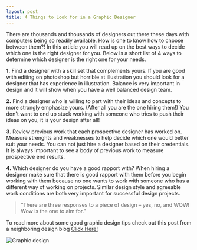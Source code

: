 ```yaml
---
layout: post
title: 4 Things to Look for in a Graphic Designer
---
```


There are thousands and thousands of designers out there these days with computers being so readily available. How is one to know how to choose between them?! In this article you will read up on the best ways to decide which one is the right designer for you. Below is a short list of 4 ways to determine which designer is the right one for your needs.

**1.** Find a designer with a skill set that complements yours. If you are good with editing on photoshop but horrible at illustration you should look for a designer that has experience in illustration. Balance is very important in design and it will show when you have a well balanced design team.

**2.** Find a designer who is willing to part with their ideas and concepts to more strongly emphasize yours. (After all you are the one hiring them!) You don't want to end up stuck working with someone who tries to push their ideas on you, it is your design after all!

**3.** Review previous work that each prospective designer has worked on. Measure strenghts and weaknesses to help decide which one would better suit your needs. You can not just hire a designer based on their credentials. It is always important to see a body of previous work to measure prospective end results.

**4.** Which designer do you have a good rapport with? When hiring a designer make sure that there is good rapport with them before you begin working with them because no one wants to work with someone who has a different way of working on projects. Similar design style and agreeable work conditions are both very important for successful design projects.

> “There are three responses to a piece of design – yes, no, and WOW! Wow is the one to aim for.”

To read more about some good graphic design tips check out this post from a neighboring design blog
[Click Here!](http://graphicdesign.stackexchange.com/questions/30262/what-are-the-key-principles-that-effective-designs-share "Graphic Design")

![Graphic design](http://www.crownflyers.com/wp-content/uploads/2014/03/Graphic-Design-Is-Important-2.png "Graphic Design")
